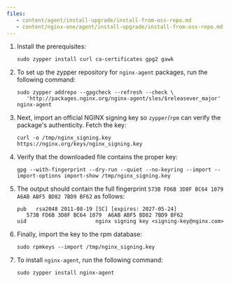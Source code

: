 ```yaml
---
files:
   - content/agent/install-upgrade/install-from-oss-repo.md
   - content/nginx-one/agent/install-upgrade/install-from-oss-repo.md
---
```


1. Install the prerequisites:

   ```shell
   sudo zypper install curl ca-certificates gpg2 gawk
   ```

1. To set up the zypper repository for `nginx-agent` packages, run the following command:

   ```shell
   sudo zypper addrepo --gpgcheck --refresh --check \
      'http://packages.nginx.org/nginx-agent/sles/$releasever_major' nginx-agent
   ```

1. Next, import an official NGINX signing key so `zypper`/`rpm` can verify the
package's authenticity. Fetch the key:

   ```shell
   curl -o /tmp/nginx_signing.key https://nginx.org/keys/nginx_signing.key
   ```

1. Verify that the downloaded file contains the proper key:

   ```shell
   gpg --with-fingerprint --dry-run --quiet --no-keyring --import --import-options import-show /tmp/nginx_signing.key
   ```

1. The output should contain the full fingerprint `573B FD6B 3D8F BC64 1079 A6AB ABF5 BD82 7BD9 BF62` as follows:

   ```
   pub   rsa2048 2011-08-19 [SC] [expires: 2027-05-24]
      573B FD6B 3D8F BC64 1079  A6AB ABF5 BD82 7BD9 BF62
   uid                      nginx signing key <signing-key@nginx.com>
   ```

1. Finally, import the key to the rpm database:

   ```shell
   sudo rpmkeys --import /tmp/nginx_signing.key
   ```

1. To install `nginx-agent`, run the following command:

   ```shell
   sudo zypper install nginx-agent
   ```